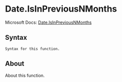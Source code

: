 # Date.IsInPreviousNMonths

Microsoft Docs: [Date.IsInPreviousNMonths](https://docs.microsoft.com/en-us/powerquery-m/date-isinpreviousnmonths)

## Syntax

```
Syntax for this function.
```

## About

About this function.

